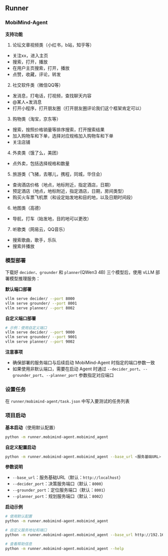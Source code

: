 ## Runner

### MobiMind-Agent

**支持功能**
1. 论坛文章视频类（小红书，b站，知乎等）
- 关注xx，进入主页
- 搜索，打开，播放
- 在用户主页搜索，打开，播放
- 点赞，收藏，评论，转发

2. 社交软件类（微信QQ等）
- 发消息，打电话，打视频，查找聊天内容
- @某人+发消息
- 打开小程序，打开朋友圈（打开朋友圈评论我们这个框架肯定可以）

3. 购物类（淘宝，京东等）
- 搜索，按照价格销量等排序搜索，打开搜索结果
- 加入购物车和下单，选择对应规格加入购物车和下单
- 关注店铺

4. 外卖类（饿了么，美团）
- 点外卖，包括选择规格和数量

5. 旅游类（飞猪，去哪儿，携程，同城，华住会）
- 查询酒店价格（地点，地标附近，指定酒店，日期）
- 预定酒店（地点，地标附近，指定酒店，日期，房间类型）
- 购买火车票飞机票（和设定始发地和目的地，以及日期时间段）

6. 地图类（高德）
- 导航，打车（始发地，目的地可以更改）

7. 听歌类（网易云，QQ音乐）
- 搜索歌曲，歌手，乐队
- 搜索并播放

### 模型部署
下载好 `decider`、`grounder` 和 `planner`(QWen3 4B) 三个模型后，使用 vLLM 部署模型推理服务：

**默认端口部署**
```bash
vllm serve decider/ --port 8000
vllm serve grounder/ --port 8001
vllm serve planner/ --port 8002
```

**自定义端口部署**
```bash
# 示例：使用自定义端口
vllm serve decider/ --port 9000
vllm serve grounder/ --port 9001
vllm serve planner/ --port 9002
```

**注意事项**
- 确保部署的服务端口与后续启动 MobiMind-Agent 时指定的端口参数一致
- 如果使用非默认端口，需要在启动 Agent 时通过 `--decider_port`、`--grounder_port`、`--planner_port` 参数指定对应端口

### 设置任务
在 `runner/mobimind-agent/task.json` 中写入要测试的任务列表

### 项目启动

**基本启动**（使用默认配置）
```bash
python -m runner.mobimind-agent.mobimind_agent
```

**自定义配置启动**
```bash
python -m runner.mobimind-agent.mobimind_agent --base_url <服务基础URL> --decider_port <决策服务端口> --grounder_port <定位服务端口> --planner_port <规划服务端口>
```

**参数说明**
- `--base_url`：服务基础URL（默认：`http://localhost`）
- `--decider_port`：决策服务端口（默认：`8000`）
- `--grounder_port`：定位服务端口（默认：`8001`）  
- `--planner_port`：规划服务端口（默认：`8002`）

**启动示例**
```bash
# 使用默认配置
python -m runner.mobimind-agent.mobimind_agent

# 自定义服务地址和端口
python -m runner.mobimind-agent.mobimind_agent --base_url http://192.168.1.100 --decider_port 9000 --grounder_port 9001 --planner_port 9002

# 查看帮助信息
python -m runner.mobimind-agent.mobimind_agent --help
```